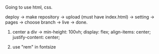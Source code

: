 Going to use html, css.

deploy -> make repository -> upload (must have index.html) -> setting -> pages -> choose branch -> live -> done.

1. center a div ->
    min-height: 100vh;
    display: flex;
    align-items: center;
    justify-content: center;

2. use "rem" in fontsize